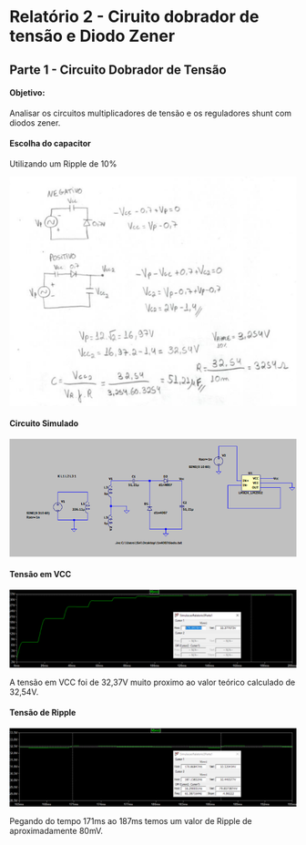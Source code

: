 # Relatório 2 - Ciruito dobrador de tensão e Diodo Zener

## Parte 1 - Circuito Dobrador de Tensão

#### Objetivo:

Analisar os circuitos multiplicadores de tensão e os reguladores shunt com diodos zener.


#### Escolha do capacitor

Utilizando um Ripple de 10%

![nome](/relatorio_eletronica_1/dimensio.png)


#### Circuito Simulado

![nome](/relatorio_eletronica_1/simul.png)

#### Tensão em VCC

![nome](/relatorio_eletronica_1/ripp3.png)

A tensão em VCC foi de 32,37V muito proximo ao valor teórico calculado de 32,54V.

#### Tensão de Ripple

![nome](/relatorio_eletronica_1/riple.png)

Pegando do tempo 171ms ao 187ms temos um valor de Ripple de aproximadamente 80mV.
